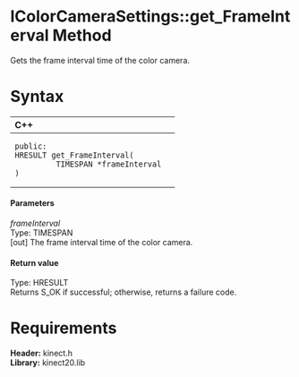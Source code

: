 IColorCameraSettings::get\_FrameInterval Method  
===============================================  

Gets the frame interval time of the color camera. <span id="syntaxSection"></span>

Syntax  
======  

<table>
<colgroup>
<col width="100%" />
</colgroup>
<thead>
<tr class="header">
<th align="left">C++</th>
</tr>
</thead>
<tbody>
<tr class="odd">
<td align="left"><pre><code>public:  
HRESULT get_FrameInterval(  
         TIMESPAN *frameInterval  
)</code></pre></td>
</tr>
</tbody>
</table>

<span id="ID4EG"></span>
#### Parameters  

*frameInterval*    
Type: TIMESPAN  
[out] The frame interval time of the color camera.  

<span id="ID4EP"></span>
#### Return value  

Type: HRESULT  
Returns S\_OK if successful; otherwise, returns a failure code.  

<span id="requirements"></span>

Requirements  
============  

**Header:** kinect.h  
**Library:** kinect20.lib  



<!--Please do not edit the data in the comment block below.-->
<!--
TOCTitle : get_FrameInterval Method
RLTitle : IColorCameraSettings::get_FrameInterval Method
KeywordK : get_FrameInterval method
KeywordK : IColorCameraSettings::get_FrameInterval method
KeywordF : IColorCameraSettings::get_FrameInterval
KeywordF : get_FrameInterval
KeywordF : Microsoft.Kinect.kinect.IColorCameraSettings.get_FrameInterval(TIMESPAN@)
KeywordA : M:Microsoft.Kinect.kinect.IColorCameraSettings.get_FrameInterval(TIMESPAN@)
AssetID : M:Microsoft.Kinect.kinect.IColorCameraSettings.get_FrameInterval(TIMESPAN@)
Locale : en-us
CommunityContent : 1
APIType : Managed
APILocation : 
APIName : Microsoft.Kinect.kinect.IColorCameraSettings::get_FrameInterval
TargetOS : Windows
TopicType : kbSyntax
DevLang : C++
DocSet : K4Wv2
ProjType : K4Wv2Proj
Technology : Kinect for Windows
Product : Kinect for Windows SDK v2
productversion : 20
-->
